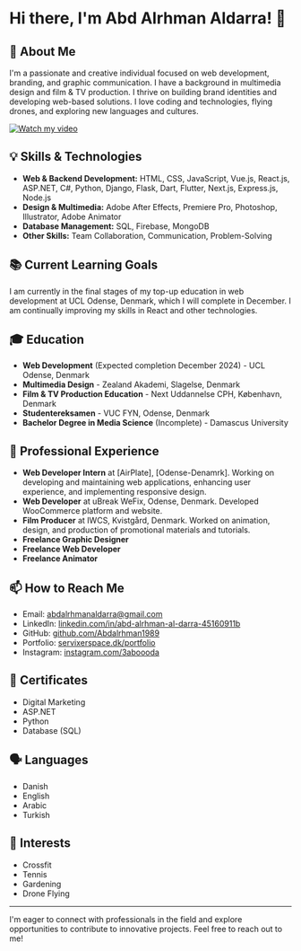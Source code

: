 # Hi there, I'm Abd Alrhman Aldarra! 👋

## 🌟 About Me
I'm a passionate and creative individual focused on web development, branding, and graphic communication. I have a background in multimedia design and film & TV production. I thrive on building brand identities and developing web-based solutions. I love coding and technologies, flying drones, and exploring new languages and cultures.

[![Watch my video](https://img.youtube.com/vi/4cAZ8Ee2ydk/maxresdefault.jpg)](https://www.youtube.com/live/4cAZ8Ee2ydk?si=bmQFWUyrWgpG-zTL) <!-- Replace the URL if necessary -->

## 💡 Skills & Technologies
- **Web & Backend Development:** HTML, CSS, JavaScript, Vue.js, React.js, ASP.NET, C#, Python, Django, Flask, Dart, Flutter, Next.js, Express.js, Node.js
- **Design & Multimedia:** Adobe After Effects, Premiere Pro, Photoshop, Illustrator, Adobe Animator
- **Database Management:** SQL, Firebase, MongoDB
- **Other Skills:** Team Collaboration, Communication, Problem-Solving

## 📚 Current Learning Goals
I am currently in the final stages of my top-up education in web development at UCL Odense, Denmark, which I will complete in December. I am continually improving my skills in React and other technologies.

## 🎓 Education
- **Web Development** (Expected completion December 2024) - UCL Odense, Denmark
- **Multimedia Design** - Zealand Akademi, Slagelse, Denmark
- **Film & TV Production Education** - Next Uddannelse CPH, København, Denmark
- **Studentereksamen** - VUC FYN, Odense, Denmark
- **Bachelor Degree in Media Science** (Incomplete) - Damascus University

## 💼 Professional Experience
- **Web Developer Intern** at [AirPlate], [Odense-Denamrk]. Working on developing and maintaining web applications, enhancing user experience, and implementing responsive design.
- **Web Developer** at uBreak WeFix, Odense, Denmark. Developed WooCommerce platform and website.
- **Film Producer** at IWCS, Kvistgård, Denmark. Worked on animation, design, and production of promotional materials and tutorials.
- **Freelance Graphic Designer**
- **Freelance Web Developer**
- **Freelance Animator**

## 📫 How to Reach Me
- Email: [abdalrhmanaldarra@gmail.com](mailto:abdalrhmanaldarra@gmail.com)
- LinkedIn: [linkedin.com/in/abd-alrhman-al-darra-45160911b](https://www.linkedin.com/in/abd-alrhman-al-darra-45160911b)
- GitHub: [github.com/Abdalrhman1989](https://github.com/Abdalrhman1989)
- Portfolio: [servixerspace.dk/portfolio](https://servixerspace.dk/portfolio/)
- Instagram: [instagram.com/3aboooda](https://www.instagram.com/3aboooda/)

## 📜 Certificates
- Digital Marketing
- ASP.NET
- Python
- Database (SQL)

## 🗣 Languages
- Danish
- English
- Arabic
- Turkish

## 🎈 Interests
- Crossfit
- Tennis
- Gardening
- Drone Flying

---

I'm eager to connect with professionals in the field and explore opportunities to contribute to innovative projects. Feel free to reach out to me!
